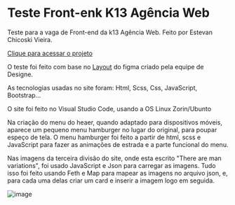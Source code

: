 # Teste Front-enk K13 Agência Web
Teste para a vaga de Front-end da k13 Agẽncia Web. Feito por Estevan Chicoski Vieira. 

[Clique para acessar o projeto](https://estevantestek13.vercel.app/)

O teste foi feito com base no [Layout](https://www.figma.com/design/sQ7N64xtuPpHuRi787PJFb/teste-frontend-k13?node-id=0-1&t=TNctQOQUGhYxwVcS-0) do figma criado pela equipe de Designe.

As tecnologias usadas no site foram: Html, Scss, Css, JavaScript, Bootstrap... 

O site foi feito no Visual Studio Code, usando a OS Linux Zorin/Ubunto


Na criação do menu do heaer, quando adaptado para dispositivos móveis, aparece um pequeno menu hamburger no lugar do original, para poupar espeço de tela. O menu hamburger foi feito a partir de html, scss e JavaScript para fazer as animações de estrada e a parte funcional do menu.

Nas imagens da terceira divisão do site, onde esta escrito "There are man variations", foi usado JavaScript e Json para carregar as imagens. Tudo isso foi feito usando Feth e Map para mapear as imagens no arquivo json, e, para cada uma delas criar um card e inserir a imagem logo em seguida.

![image](https://github.com/EstevanChicoskiVieira/TesteFrontK13/assets/121241412/2c7b432e-c82d-4cbf-a3c5-bbe013acfc68)
